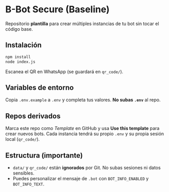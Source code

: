 # B-Bot Secure (Baseline)

Repositorio **plantilla** para crear múltiples instancias de tu bot sin tocar el código base.

## Instalación

```bash
npm install
node index.js
```

Escanea el QR en WhatsApp (se guardará en `qr_code/`).

## Variables de entorno

Copia `.env.example` a `.env` y completa tus valores. **No subas `.env`** al repo.

## Repos derivados

Marca este repo como *Template* en GitHub y usa **Use this template** para crear nuevos bots.
Cada instancia tendrá su propio `.env` y su propia sesión local (`qr_code/`).

## Estructura (importante)
- `data/` y `qr_code/` están **ignorados** por Git. No subas sesiones ni datos sensibles.
- Puedes personalizar el mensaje de `.bot` con `BOT_INFO_ENABLED` y `BOT_INFO_TEXT`.
